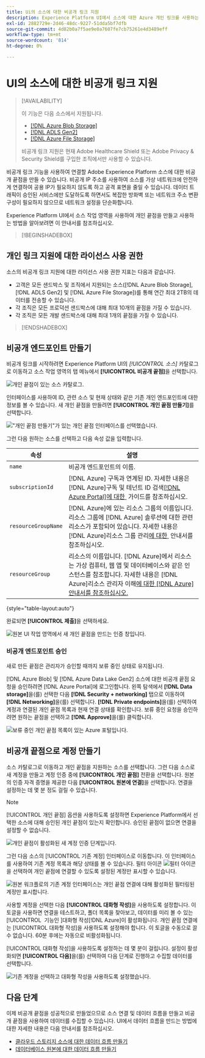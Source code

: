 ```yaml
---
title: Ui의 소스에 대한 비공개 링크 지원
description: Experience Platform UI에서 소스에 대한 Azure 개인 링크를 사용하는 방법을 알아봅니다.
exl-id: 2882729e-2d46-48dc-9227-51dda5bf7dfb
source-git-commit: 4d82b0a7f5ae9e0a7607fe7cb75261e4d3489eff
workflow-type: tm+mt
source-wordcount: '814'
ht-degree: 0%

---
```


# UI의 소스에 대한 비공개 링크 지원

>[!AVAILABILITY]
>
>이 기능은 다음 소스에서 지원됩니다.
>
>* [[!DNL Azure Blob Storage]](../../connectors/cloud-storage/blob.md)
>* [[!DNL ADLS Gen2]](../../connectors/cloud-storage/adls-gen2.md)
>* [[!DNL Azure File Storage]](../../connectors/cloud-storage/azure-file-storage.md)
>
>비공개 링크 지원은 현재 Adobe Healthcare Shield 또는 Adobe Privacy &amp; Security Shield를 구입한 조직에서만 사용할 수 있습니다.

비공개 링크 기능을 사용하여 연결할 Adobe Experience Platform 소스에 대한 비공개 끝점을 만들 수 있습니다. 비공개 IP 주소를 사용하여 소스를 가상 네트워크에 안전하게 연결하여 공용 IP가 필요하지 않도록 하고 공격 표면을 줄일 수 있습니다. 데이터 트래픽이 승인된 서비스에만 도달하도록 하면서도 복잡한 방화벽 또는 네트워크 주소 변환 구성이 필요하지 않으므로 네트워크 설정을 단순화합니다.

Experience Platform UI에서 소스 작업 영역을 사용하여 개인 끝점을 만들고 사용하는 방법을 알아보려면 이 안내서를 참조하십시오.

>[!BEGINSHADEBOX]

## 개인 링크 지원에 대한 라이선스 사용 권한

소스의 비공개 링크 지원에 대한 라이선스 사용 권한 지표는 다음과 같습니다.

* 고객은 모든 샌드박스 및 조직에서 지원되는 소스([!DNL Azure Blob Storage], [!DNL ADLS Gen2] 및 [!DNL Azure File Storage])를 통해 연간 최대 2TB의 데이터를 전송할 수 있습니다.
* 각 조직은 모든 프로덕션 샌드박스에 대해 최대 10개의 끝점을 가질 수 있습니다.
* 각 조직은 모든 개발 샌드박스에 대해 최대 1개의 끝점을 가질 수 있습니다.

>[!ENDSHADEBOX]

## 비공개 엔드포인트 만들기

비공개 링크를 시작하려면 Experience Platform UI의 *[!UICONTROL 소스]* 카탈로그로 이동하고 소스 작업 영역의 탭 메뉴에서 **[!UICONTROL 비공개 끝점]**&#x200B;을 선택합니다.

![개인 끝점이 있는 소스 카탈로그.](../../images/tutorials/private-links/catalog.png)

인터페이스를 사용하여 ID, 관련 소스 및 현재 상태와 같은 기존 개인 엔드포인트에 대한 정보를 볼 수 있습니다. 새 개인 끝점을 만들려면 **[!UICONTROL 개인 끝점 만들기]**&#x200B;를 선택합니다.

![&quot;개인 끝점 만들기&quot;가 있는 개인 끝점 인터페이스를 선택했습니다.](../../images/tutorials/private-links/private-endpoints.png)

그런 다음 원하는 소스를 선택하고 다음 속성 값을 입력합니다.

| 속성 | 설명 |
| --- | --- |
| `name` | 비공개 엔드포인트의 이름. |
| `subscriptionId` | [!DNL Azure] 구독과 연계된 ID. 자세한 내용은 [!DNL Azure]구독 및 테넌트 ID 검색[&#x200B; [!DNL Azure Portal]에 대한 &#x200B;](https://learn.microsoft.com/en-us/azure/azure-portal/get-subscription-tenant-id) 가이드를 참조하십시오. |
| `resourceGroupName` | [!DNL Azure]에 있는 리소스 그룹의 이름입니다. 리소스 그룹에 [!DNL Azure] 솔루션에 대한 관련 리소스가 포함되어 있습니다. 자세한 내용은 [!DNL Azure]리소스 그룹 관리[에 대한 &#x200B;](https://learn.microsoft.com/en-us/azure/azure-resource-manager/management/manage-resource-groups-portal) 안내서를 참조하십시오. |
| `resourceGroup` | 리소스의 이름입니다. [!DNL Azure]에서 리소스는 가상 컴퓨터, 웹 앱 및 데이터베이스와 같은 인스턴스를 참조합니다. 자세한 내용은 [!DNL Azure]리소스 관리자 이해[에 대한  [!DNL Azure]  안내서를 참조하십시오.](https://learn.microsoft.com/en-us/azure/azure-resource-manager/management/overview) |

{style="table-layout:auto"}

완료되면 **[!UICONTROL 제출]**&#x200B;을 선택하세요.

![원본 UI 작업 영역에서 새 개인 끝점을 만드는 인증 창입니다.](../../images/tutorials/private-links/create-private-endpoint.png)

### 비공개 엔드포인트 승인

새로 만든 끝점은 관리자가 승인할 때까지 보류 중인 상태로 유지됩니다.

[!DNL Azure Blob] 및 [!DNL Azure Data Lake Gen2] 소스에 대한 비공개 끝점 요청을 승인하려면 [!DNL Azure Portal]에 로그인합니다. 왼쪽 탐색에서 **[!DNL Data storage]**&#x200B;을(를) 선택한 다음 **[!DNL Security + networking]** 탭으로 이동하여 **[!DNL Networking]**&#x200B;을(를) 선택합니다. **[!DNL Private endpoints]**&#x200B;을(를) 선택하여 계정과 연결된 개인 끝점 목록과 현재 연결 상태를 확인합니다. 보류 중인 요청을 승인하려면 원하는 끝점을 선택하고 **[!DNL Approve]**&#x200B;을(를) 클릭합니다.

![보류 중인 개인 끝점 목록이 있는 Azure 포털입니다.](../../images/tutorials/private-links/azure.png)

## 비공개 끝점으로 계정 만들기

소스 카탈로그로 이동하고 개인 끝점을 지원하는 소스를 선택합니다. 그런 다음 소스로 새 계정을 만들고 계정 인증 중에 **[!UICONTROL 개인 끝점]** 전환을 선택합니다. 원본의 인증 자격 증명을 제공한 다음 **[!UICONTROL 원본에 연결]**&#x200B;을 선택합니다. 연결을 설정하는 데 몇 분 정도 걸릴 수 있습니다.

>[!NOTE]
>
>[!UICONTROL 개인 끝점] 옵션을 사용하도록 설정하면 Experience Platform에서 선택한 소스에 대해 승인된 개인 끝점이 있는지 확인합니다. 승인된 끝점이 없으면 연결을 설정할 수 없습니다.

![개인 끝점이 활성화된 새 계정 인증 단계입니다.](../../images/tutorials/private-links/new-account.png)

그런 다음 소스의 [!UICONTROL 기존 계정] 인터페이스로 이동합니다. 이 인터페이스를 사용하여 기존 계정 목록과 해당 상태를 볼 수 있습니다. 필터 아이콘 ![필터 아이콘](../../../images/icons/filter.png)을 선택하여 개인 끝점에 연결할 수 있도록 설정된 계정만 표시할 수 있습니다.

![원본 워크플로의 기존 계정 인터페이스는 개인 끝점 연결에 대해 활성화된 필터링된 계정만 표시합니다.](../../images/tutorials/private-links/existing-private-endpoints.png)

사용할 계정을 선택한 다음 **[!UICONTROL 대화형 작성]**&#x200B;을 사용하도록 설정합니다. 이 토글을 사용하면 연결을 테스트하고, 폴더 목록을 찾아보고, 데이터를 미리 볼 수 있는 [!UICONTROL &#x200B; 기능인 &#x200B;]대화형 작성[!DNL Azure]이 활성화됩니다. 개인 끝점 연결에는 [!UICONTROL 대화형 작성]을 사용하도록 설정해야 합니다. 이 토글을 수동으로 끌 수 없습니다. 60분 후에는 자동으로 비활성화됩니다.

[!UICONTROL 대화형 작성]을 사용하도록 설정하는 데 몇 분이 걸립니다. 설정이 활성화되면 **[!UICONTROL 다음]**&#x200B;을(를) 선택하여 다음 단계로 진행하고 수집할 데이터를 선택합니다.

![기존 계정을 선택하고 대화형 작성을 사용하도록 설정했습니다.](../../images/tutorials/private-links/interactive-authoring.png)

## 다음 단계

이제 비공개 끝점을 성공적으로 만들었으므로 소스 연결 및 데이터 흐름을 만들고 비공개 끝점을 사용하여 데이터를 수집할 수 있습니다. UI에서 데이터 흐름을 만드는 방법에 대한 자세한 내용은 다음 안내서를 참조하십시오.

* [클라우드 스토리지 소스에 대한 데이터 흐름 만들기](../ui/dataflow/batch/cloud-storage.md)
* [데이터베이스 원본에 대한 데이터 흐름 만들기](../ui/dataflow/databases.md)
